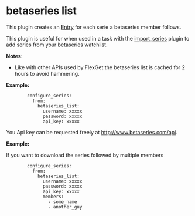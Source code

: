 # betaseries list

This plugin creates an [Entry](/Entry) for each serie a betaseries member follows.

This plugin is useful for when used in a task with the [import_series](/Plugins/import_series) plugin to add series from your betaseries watchlist.

**Notes:** 

 * Like with other APIs used by FlexGet the betaseries list is cached for 2 hours to avoid hammering.

**Example:**

```
        configure_series:
          from:
            betaseries_list:
              username: xxxxx
              password: xxxxx
              api_key: xxxxx
```

You Api key can be requested freely at http://www.betaseries.com/api.

**Example:**

If you want to download the series followed by multiple members

```
        configure_series:
          from:
            betaseries_list:
              username: xxxxx
              password: xxxxx
              api_key: xxxxx
              members:
                - some_name
                - another_guy            
```
